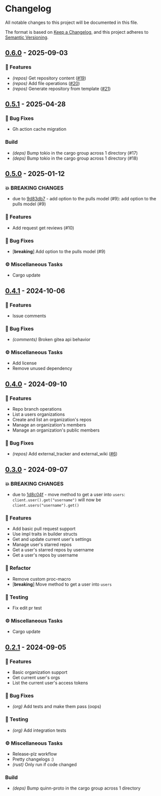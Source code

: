 # Changelog
All notable changes to this project will be documented in this file.

The format is based on [Keep a Changelog](https://keepachangelog.com/en/1.0.0/),
and this project adheres to [Semantic Versioning](https://semver.org/spec/v2.0.0.html).

## [0.6.0](https://github.com/benpueschel/teatime/compare/0.5.1..0.6.0) - 2025-09-03

### 🚀 Features

- *(repos)* Get repository content ([#19](https://github.com/benpueschel/teatime/pull/19))
- *(repos)* Add file operations ([#20](https://github.com/benpueschel/teatime/pull/20))
- *(repos)* Generate repository from template ([#21](https://github.com/benpueschel/teatime/pull/21))

<!-- generated by git-cliff -->
## [0.5.1](https://github.com/benpueschel/teatime/compare/0.5.0..0.5.1) - 2025-04-28

### 🐛 Bug Fixes

- Gh action cache migration

### Build

- *(deps)* Bump tokio in the cargo group across 1 directory (#17)
- *(deps)* Bump tokio in the cargo group across 1 directory (#18)

<!-- generated by git-cliff -->
## [0.5.0](https://github.com/benpueschel/teatime/compare/0.4.1..0.5.0) - 2025-01-12

### 💥 BREAKING CHANGES

- due to [9d83db7](https://github.com/benpueschel/teatime/commit/9d83db74ec64f419d19b7b2f8a885cba8c364e8b) - add option to the pulls model (#9):
  add option to the pulls model (#9)


### 🚀 Features

- Add request get reviews (#10)

### 🐛 Bug Fixes

- [**breaking**] Add option to the pulls model (#9)

### ⚙️ Miscellaneous Tasks

- Cargo update

<!-- generated by git-cliff -->
## [0.4.1](https://github.com/benpueschel/teatime/compare/0.4.0..0.4.1) - 2024-10-06

### 🚀 Features

- Issue comments

### 🐛 Bug Fixes

- *(comments)* Broken gitea api behavior

### ⚙️ Miscellaneous Tasks

- Add license
- Remove unused dependency

<!-- generated by git-cliff -->
## [0.4.0](https://github.com/benpueschel/teatime/compare/0.3.0..0.4.0) - 2024-09-10

### 🚀 Features

- Repo branch operations
- List a users organizations
- Create and list an organization's repos
- Manage an organization's members
- Manage an organization's public members

### 🐛 Bug Fixes

- *(repos)* Add external_tracker and external_wiki ([#6](https://github.com/benpueschel/teatime/pull/6))

<!-- generated by git-cliff -->
## [0.3.0](https://github.com/benpueschel/teatime/compare/0.2.1..0.3.0) - 2024-09-07

### 💥 BREAKING CHANGES

- due to [1d8c04f](https://github.com/benpueschel/teatime/commit/1d8c04fbee9173bfe5f91cb157ad427f09df5579) - move method to get a user into `users`:
  `client.user().get("username")` will now be
  `client.users("username").get()`


### 🚀 Features

- Add basic pull request support
- Use impl traits in builder structs
- Get and update current user's settings
- Manage user's starred repos
- Get a user's starred repos by username
- Get a user's repos by username

### 🚜 Refactor

- Remove custom proc-macro
- [**breaking**] Move method to get a user into `users`

### 🧪 Testing

- Fix edit pr test

### ⚙️ Miscellaneous Tasks

- Cargo update

<!-- generated by git-cliff -->
## [0.2.1](https://github.com/benpueschel/teatime/compare/0.2.0..0.2.1) - 2024-09-05

### 🚀 Features

- Basic organization support
- Get current user's orgs
- List the current user's access tokens

### 🐛 Bug Fixes

- *(org)* Add tests and make them pass (oops)

### 🧪 Testing

- *(org)* Add integration tests

### ⚙️ Miscellaneous Tasks

- Release-plz workflow
- Pretty changelogs :)
- *(rust)* Only run if code changed

### Build

- *(deps)* Bump quinn-proto in the cargo group across 1 directory

<!-- generated by git-cliff -->
